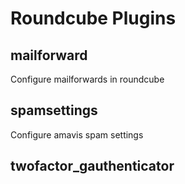 Roundcube Plugins
=================

mailforward
-----------

Configure mailforwards in roundcube

spamsettings
------------

Configure amavis spam settings


twofactor_gauthenticator
------------------------



